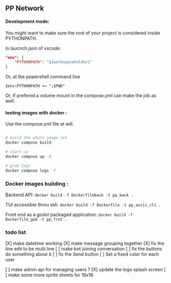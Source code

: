 
## PP Network


#### Development mode: 

You might want to make sure the root of your project is considered inside PYTHONPATH. 

In laucnch.json of vscode:
```json
"env": {
    "PYTHONPATH": "${workspaceFolder}"
}
```

Or, at the powershell command line 

`$env:PYTHONPATH += ";$PWD" `

Or, if prefered a volume mount in the compose.yml can make the job as well. 

#### testing images with docker : 

Use the compose.yml file at will. 

```bash 

# build the whole image set
docker compose build

# start up
docker compose up -d 

# grab logs 
docker compose logs -f 

```


### Docker images building :

Backend API:
`docker build -f Dockerfileback -t pp_back .`

TUI accessible throu ssh.
`docker build -f Dockerfile -t pp_ascii_cli .`


Front end as a godot packaged application:
`docker build -f Dockerfile_god -t pp_frnt .`





### todo list 

[X] make datetime working 
[X] make message grouping together 
[X] fix the line edit to be multi line
[ ] make bot joining conversation 
[ ] fix the buttons do something about it 
[ ] fix the Send button
[ ] Set a fixed color for each user 


[ ] make admin api for managing users ? 
[X] update the logo splash screen 
[ ] make some more sprite sheets for 16x16 
